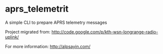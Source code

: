 aprs_telemetrit
===============

A simple CLI to prepare APRS telemetry messages

Project migrated from:
http://code.google.com/p/kth-wsn-longrange-radio-uplink/

For more information:
http://alpsayin.com/